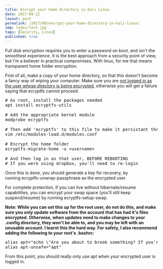 ```yaml
---
title: Encrypt your home directory in Kali Linux
date: 2017-09-22
layout: post
permalink: /2017/09/encrypt-your-home-directory-in-kali-linux/
img: logos/lock.jpg
tags: [Security, Linux]
published: true
---
```

Full disk encryption requires you to enter a password on boot, and isn't the smoothest experience. It is the best approach from a security point of view, but I'm a believer in practical compromises. With linux, for me that means transparent home folder encryption.

First of all, make a copy of your home directory, so that this doesn't become a fancy way of wiping your computer. Make sure you are <span style="text-decoration: underline;">not logged in as the user whose directory is being encrypted</span>, otherwise you will get a failure saying that ecryptfs cannot proceed.

<pre class="lang:sh decode:true">
# As root, install the packages needed
apt install ecryptfs-utils

# Add the appropriate kernel module
modprobe ecryptfs

# Then add 'ecryptfs' to this file to make it persistant through reboots
vim /etc/modules-load.d/modules.conf

# Encrypt the home folder
ecryptfs-migrate-home -u &lt;username&gt;

# And then log in as that user, BEFORE REBOOTING
# If you were using dropbox, you'll need to re-login
</pre>

Once this is done, you should generate a key for recovery, by running <span class="lang:sh decode:true crayon-inline">ecryptfs-unwrap-passphrase</span> as the encrypted user.

For complete protection, if you can live without hibernate/resume capabilities, you can encrypt your swap space (you'll still keep suspend/resume) by running <span class="lang:sh decode:true crayon-inline">ecryptfs-setup-swap</span>.

**Note: While you can set this up for the root user, do not do this, and make sure you only update software from the account that has had it's files encrypted. Otherwise, when updates need to make changes to your .config directory, they won't be able to, and you may be left with an unusable account. I learnt this the hard way. For safety, I also recommend adding the following to your root's .bashrc:**

<pre class="lang:sh decode:true">
alias apt="echo \"Are you about to break something? If you're SURE, use apt-unsafe\""
alias apt-unsafe="apt"
</pre>

From this point, you should really only use apt when your encrypted user is logged in.